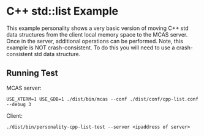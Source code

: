 # C++ std::list Example

This example personality shows a very basic version of moving C++ std
data structures from the client local memory space to the MCAS server.
Once in the server, additional operations can be performed.  Note,
this example is NOT crash-consistent.  To do this you will need to use
a crash-consistent std data structure.

## Running Test

MCAS server:
```
USE_XTERM=1 USE_GDB=1 ./dist/bin/mcas --conf ./dist/conf/cpp-list.conf --debug 3
```

Client:

```
./dist/bin/personality-cpp-list-test --server <ipaddress of server>
```

  

